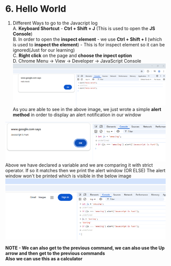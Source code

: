 # 6. Hello World

1. Different Ways to go to the Javacript log    
    A. **Keyboard Shortcut** - **Ctrl + Shift + J** (This is used to open the **JS Console**)   
    B. In order to open the **inspect element** - we use **Ctrl + Shift + I** (which is used to **inspect the element**) - This is for inspect element so it can be ignored(Just for our learning)  
    C. **Right click** on the page and **choose the inpect option**  
    D. Chrome Menu -> View -> Developer -> JavaScript Console
![Alert Method in Console](./images/JS%20Alert%20method%20on%20Console.png)
As you are able to see in the above image, we just wrote a simple **alert method** in order to display an alert notification in our window

![JS Conditional Alert method](./images/JS%20Conditional%20Alert%20Method.png)
Above we have declared a variable and we are comparing it with strict operator. If so it matches then we print the alert window
(OR ELSE)
The alert window won't be printed which is visible in the below image
![JS Conditional Alert Method Fail](./images/JS%20Conditional%20Alert%20Method%20False.png)

**NOTE - We can also get to the previous command, we can also use the Up arrow and then get to the previous commands**      
**Also we can use this as a calculator**